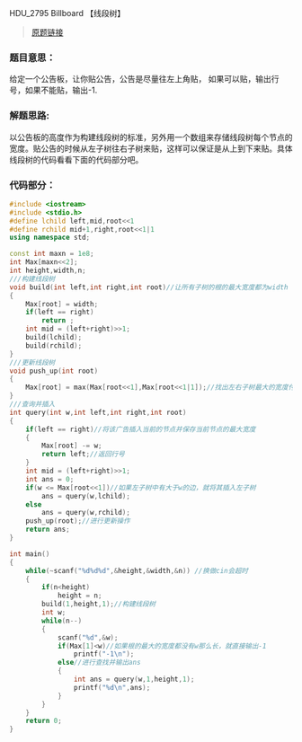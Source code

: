 HDU_2795 Billboard 【线段树】
<!--more-->

>[原题链接](http://acm.hdu.edu.cn/showproblem.php?pid=2795)

### 题目意思： ###
给定一个公告板，让你贴公告，公告是尽量往左上角贴， 如果可以贴，输出行号，如果不能贴，输出-1.
### 解题思路: ###
以公告板的高度作为构建线段树的标准，另外用一个数组来存储线段树每个节点的宽度。贴公告的时候从左子树往右子树来贴，这样可以保证是从上到下来贴。具体线段树的代码看看下面的代码部分吧。
### 代码部分： ###

```cpp
#include <iostream>
#include <stdio.h>
#define lchild left,mid,root<<1
#define rchild mid+1,right,root<<1|1
using namespace std;

const int maxn = 1e8;
int Max[maxn<<2];
int height,width,n;
///构建线段树
void build(int left,int right,int root)//让所有子树的根的最大宽度都为width
{
    Max[root] = width;
    if(left == right)
        return ;
    int mid = (left+right)>>1;
    build(lchild);
    build(rchild);
}
///更新线段树
void push_up(int root)
{
    Max[root] = max(Max[root<<1],Max[root<<1|1]);//找出左右子树最大的宽度付给父节点
}
///查询并插入
int query(int w,int left,int right,int root)
{
    if(left == right)//将该广告插入当前的节点并保存当前节点的最大宽度
    {
        Max[root] -= w;
        return left;//返回行号
    }
    int mid = (left+right)>>1;
    int ans = 0;
    if(w <= Max[root<<1])//如果左子树中有大于w的边，就将其插入左子树
        ans = query(w,lchild);
    else
        ans = query(w,rchild);
    push_up(root);//进行更新操作
    return ans;
}

int main()
{
    while(~scanf("%d%d%d",&height,&width,&n)) //换做cin会超时
    {
        if(n<height)
            height = n;
        build(1,height,1);//构建线段树
        int w;
        while(n--)
        {
            scanf("%d",&w);
            if(Max[1]<w)//如果根的最大的宽度都没有w那么长，就直接输出-1
                printf("-1\n");
            else//进行查找并输出ans
            {
                int ans = query(w,1,height,1);
                printf("%d\n",ans);
            }
        }
    }
    return 0;
}

```
